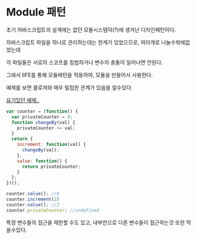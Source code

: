 # Module 패턴

초기 자바스크립트의 설계에는 없던 모듈시스템덕(?)에 생겨난 디자인패턴이다.

자바스크립트 파일을 하나로 관리하는데는 한계가 있었으므로, 여러개로 나눌수밖에없었는데

각 파일들은 서로의 스코프를 침법하거나 변수의 충돌이 일어나면 안된다.

그래서 IIFE를 통해 모듈패턴을 적용하여, 모듈을 만들어서 사용한다.

예제를 보면 클로져와 매우 밀접한 관계가 있음을 알수있다.

[요기있던 예제..](../javascript/core/closure#gc)

```js
var counter = (function() { 
  var privateCounter = 0; 
  function changeBy(val) { 
    privateCounter += val; 
  } 
  return { 
    increment: function(val) { 
      changeBy(val); 
    }, 
    value: function() { 
      return privateCounter; 
    } 
  }; 
})();

counter.value(); //0
counter.increment(2)
counter.value(); //2
counter.privateCounter; //undefined
```

특정 변수들의 접근을 제한할 수도 있고, 내부안으로 다른 변수들이 접근하는것 또한 막을수있다.
